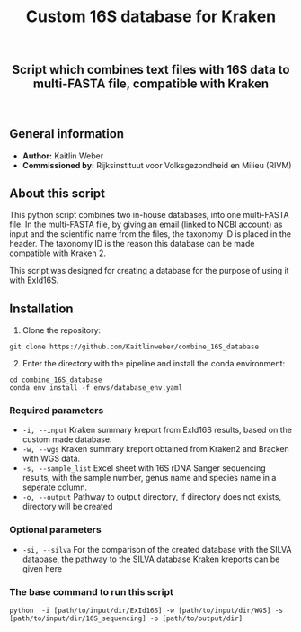 <div align="center">
    <h1>Custom 16S database for Kraken</h1>
    <br />
    <h2>Script which combines text files with 16S data to multi-FASTA file, compatible with Kraken</h2>
    <br />
</div>


## General information
* **Author:** Kaitlin Weber
* **Commissioned by:** Rijksinstituut voor Volksgezondheid en Milieu (RIVM)

## About this script

This python script combines two in-house databases, into one multi-FASTA file. In the multi-FASTA file, by giving an email (linked to NCBI account) as input and the scientific name from the files, the taxonomy ID is placed in the header. The taxonomy ID is the reason this database can be made compatible with Kraken 2.

This script was designed for creating a database for the purpose of using it with [ExId16S](https://github.com/Kaitlinweber/exid16s). 

## Installation

1. Clone the repository:

```
git clone https://github.com/Kaitlinweber/combine_16S_database
```

2. Enter the directory with the pipeline and install the conda environment:

```
cd combine_16S_database
conda env install -f envs/database_env.yaml
```

### Required parameters

* ```-i, --input```  Kraken summary kreport from ExId16S results, based on the custom made database.
* ```-w, --wgs``` Kraken summary kreport obtained from Kraken2 and Bracken with WGS data.
* ```-s, --sample_list``` Excel sheet with 16S rDNA Sanger sequencing results, with the sample number, genus name and species name in a seperate column. 
* ```-o, --output``` Pathway to output directory, if directory does not exists, directory will be created


### Optional parameters

* ```-si, --silva``` For the comparison of the created database with the SILVA database, the pathway to the SILVA database Kraken kreports can be given here


### The base command to run this script 

```
python  -i [path/to/input/dir/ExId16S] -w [path/to/input/dir/WGS] -s [path/to/input/dir/16S_sequencing] -o [path/to/output/dir] 
```

